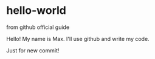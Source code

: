 # hello-world
from github official guide 

Hello! My name is Max. I'll use github and write my code.

Just for new commit!
